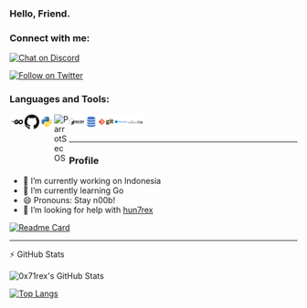 ### Hello, Friend.



### Connect with me:

[![Chat on Discord](https://img.shields.io/discord/822482475880022038.svg?logo=discord&style=plastic)](https://discord.gg/cTKMyNuDNH)

[![Follow on Twitter](https://img.shields.io/twitter/follow/0x71rex?color=1DA1F2&logo=twitter&style=plastic)](https://twitter.com/intent/follow?original_referer=https%3A%2F%2Fgithub.com%2F0x71rex&screen_name=0x71rex)



### Languages and Tools:

<img align="left" alt="GoLang" width="26px" src="https://raw.githubusercontent.com/github/explore/main/topics/go/go.png" />
<img align="left" alt="GitHub" width="26px" src="https://raw.githubusercontent.com/github/explore/main/topics/github/github.png" />
<img align="left" alt="Python" width="26px" src="https://raw.githubusercontent.com/github/explore/main/topics/python/python.png" />
<img align="left" alt="ParrotSecOS" width="26px" src="https://parrotsec.org/images/logo.png" />
<img align="left" alt="Bash" width="26px" src="https://raw.githubusercontent.com/github/explore/main/topics/bash/bash.png" />
<img align="left" alt="SQL" width="26px" src="https://raw.githubusercontent.com/github/explore/main/topics/sql/sql.png" />
<img align="left" alt="Git" width="26px" src="https://raw.githubusercontent.com/github/explore/main/topics/git/git.png" />
<img align="left" alt="Windows" width="26px" src="https://raw.githubusercontent.com/github/explore/main/topics/windows/windows.png" />
<img align="left" alt="Mikrotik" width="26px" src="https://raw.githubusercontent.com/github/explore/main/topics/mikrotik/mikrotik.png" />


<br />
<br />

<!--
**0x71rex/0x71rex** is a ✨ _special_ ✨ repository because its `README.md` (this file) appears on your GitHub profile.

Here are some ideas to get you started:
-->

---
### Profile

- 🔭 I’m currently working on Indonesia
- 🌱 I’m currently learning Go
- 😄 Pronouns: Stay n00b!
- 🤔 I’m looking for help with [hun7rex](https://github.com/0x71rex/hun7rex)

[![Readme Card](https://github-readme-stats.vercel.app/api/pin/?username=0x71rex&repo=hun7rex&theme=tokyonight&show_icons=true&hide_border=true)](https://github.com/0x71rex/hun7rex)

<!--
- 👯 I’m looking to collaborate on ...
- 💬 Ask me about ...
- 📫 How to reach me: ...
- ⚡ Fun fact: ...
-->


---

:zap: GitHub Stats

<img align="center" alt="0x71rex's GitHub Stats" src="https://github-readme-stats.vercel.app/api?username=0x71rex&theme=tokyonight&show_icons=true&hide_border=true&count_private=true" />

[![Top Langs](https://github-readme-stats.vercel.app/api/top-langs/?username=0x71rex&layout=compact&theme=tokyonight&show_icons=true&hide_border=true)](https://github.com/0x71rex)

